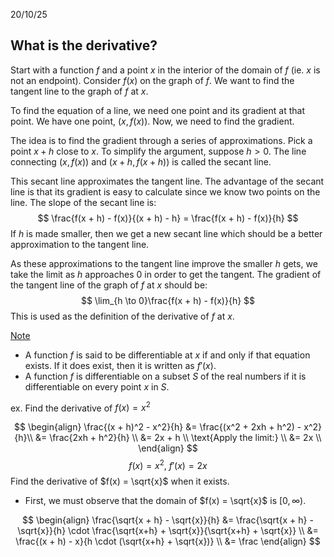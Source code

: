 20/10/25

## What is the derivative?

Start with a function $f$ and a point $x$ in the interior of the domain of $f$ (ie. $x$ is not an endpoint). Consider $f(x)$ on the graph of $f$. We want to find the tangent line to the graph of $f$ at $x$.

To find the equation of a line, we need one point and its gradient at that point. We have one point, $(x, f(x))$. Now, we need to find the gradient.

The idea is to find the gradient through a series of approximations. Pick a point $x + h$ close to $x$. To simplify the argument, suppose $h > 0$. The line connecting $(x, f(x))$ and $(x+ h, f(x + h))$ is called the secant line.

This secant line approximates the tangent line. The advantage of the secant line is that its gradient is easy to calculate since we know two points on the line. The slope of the secant line is:
$$
\frac{f(x + h) - f(x)}{(x + h) - h} = \frac{f(x + h) - f(x)}{h}
$$
If $h$ is made smaller, then we get a new secant line which should be a better approximation to the tangent line.

As these approximations to the tangent line improve the smaller $h$ gets, we take the limit as $h$ approaches 0 in order to get the tangent.
The gradient of the tangent line of the graph of $f$ at $x$ should be:
$$
\lim_{h \to 0}\frac{f(x + h) - f(x)}{h}
$$
This is used as the definition of the derivative of $f$ at $x$.

<u>Note</u>
- A function $f$ is said to be differentiable at $x$ if and only if that equation exists. If it does exist, then it is written as $f'(x)$.
- A function $f$ is differentiable on a subset $S$ of the real numbers if it is differentiable on every point $x$ in $S$.

ex.
Find the derivative of $f(x) = x^2$

$$
\begin{align}
\frac{(x + h)^2 - x^2}{h} &= \frac{(x^2 + 2xh + h^2) - x^2}{h}\\
&= \frac{2xh + h^2}{h} \\
&= 2x + h \\
\text{Apply the limit:} \\
&= 2x \\
\end{align}
$$
$$
f(x) = x^2,\ f'(x) = 2x
$$
Find the derivative of $f(x) = \sqrt{x}$ when it exists.
- First, we must observe that the domain of $f(x) = \sqrt{x}$ is $[0, \infty)$.

$$
\begin{align}
\frac{\sqrt{x + h} - \sqrt{x}}{h} &= \frac{\sqrt{x + h} - \sqrt{x}}{h} \cdot \frac{\sqrt{x+h} + \sqrt{x}}{\sqrt{x+h} + \sqrt{x}} \\
&= \frac{(x + h) - x}{h \cdot (\sqrt{x+h} + \sqrt{x})} \\
&= \frac
\end{align}
$$